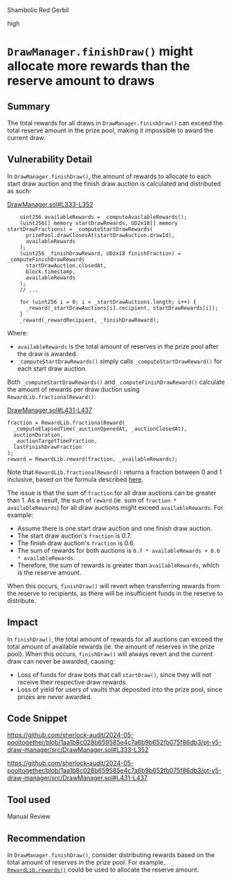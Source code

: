 Shambolic Red Gerbil

high

# `DrawManager.finishDraw()` might allocate more rewards than the reserve amount to draws

## Summary

The total rewards for all draws in `DrawManager.finishDraw()` can exceed the total reserve amount in the prize pool, making it impossible to award the current draw.

## Vulnerability Detail

In `DrawManager.finishDraw()`, the amount of rewards to allocate to each start draw auction and the finish draw auction is calculated and distributed as such:

[DrawManager.sol#L333-L352](https://github.com/sherlock-audit/2024-05-pooltogether/blob/1aa1b8c028b659585e4c7a6b9b652fb075f86db3/pt-v5-draw-manager/src/DrawManager.sol#L333-L352)

```solidity
    uint256 availableRewards = _computeAvailableRewards();
    (uint256[] memory startDrawRewards, UD2x18[] memory startDrawFractions) = _computeStartDrawRewards(
      prizePool.drawClosesAt(startDrawAuction.drawId),
      availableRewards
    );
    (uint256 _finishDrawReward, UD2x18 finishFraction) = _computeFinishDrawReward(
      startDrawAuction.closedAt,
      block.timestamp,
      availableRewards
    );
    // ...

    for (uint256 i = 0; i < _startDrawAuctions.length; i++) {
      _reward(_startDrawAuctions[i].recipient, startDrawRewards[i]);
    }
    _reward(_rewardRecipient, _finishDrawReward);
```

Where:
- `availableRewards` is the total amount of reserves in the prize pool after the draw is awarded.
- `_computeStartDrawRewards()` simply calls `_computeStartDrawReward()` for each start draw auction.

Both `_computeStartDrawRewards()` and `_computeFinishDrawReward()` calculate the amount of rewards per draw duction using `RewardLib.fractionalReward()`:

[DrawManager.sol#L431-L437](https://github.com/sherlock-audit/2024-05-pooltogether/blob/1aa1b8c028b659585e4c7a6b9b652fb075f86db3/pt-v5-draw-manager/src/DrawManager.sol#L431-L437)

```solidity
fraction = RewardLib.fractionalReward(
  _computeElapsedTime(_auctionOpenedAt, _auctionClosedAt),
  auctionDuration,
  _auctionTargetTimeFraction,
  lastFinishDrawFraction
);
reward = RewardLib.reward(fraction, _availableRewards);
```

Note that `RewardLib.fractionalReward()` returns a fraction between 0 and 1 inclusive, based on the formula described [here](https://dev.pooltogether.com/protocol/design/draw-auction#parabolic-fractional-dutch-auction-pfda). 

The issue is that the sum of `fraction` for all draw auctions can be greater than 1. As a result, the sum of `reward` (ie. sum of `fraction * availableRewards`) for all draw auctions might exceed `availableRewards`. For example:

- Assume there is one start draw auction and one finish draw auction.
- The start draw auction's `fraction` is 0.7.
- The finish draw auction's `fraction` is 0.6.
- The sum of rewards for both auctions is `0.7 * availableRewards + 0.6 * availableRewards`.
- Therefore, the sum of rewards is greater than `availableRewards`, which is the reserve amount.

When this occurs, `finishDraw()` will revert when transferring rewards from the reserve to recipients, as there will be insufficient funds in the reserve to distribute.

## Impact

In `finishDraw()`, the total amount of rewards for all auctions can exceed the total amount of available rewards (ie. the amount of reserves in the prize pool). When this occurs, `finishDraw()` will always revert and the current draw can never be awarded, causing:

- Loss of funds for draw bots that call `startDraw()`, since they will not receive their respective draw rewards.
- Loss of yield for users of vaults that deposited into the prize pool, since prizes are never awarded.

## Code Snippet

https://github.com/sherlock-audit/2024-05-pooltogether/blob/1aa1b8c028b659585e4c7a6b9b652fb075f86db3/pt-v5-draw-manager/src/DrawManager.sol#L333-L352

https://github.com/sherlock-audit/2024-05-pooltogether/blob/1aa1b8c028b659585e4c7a6b9b652fb075f86db3/pt-v5-draw-manager/src/DrawManager.sol#L431-L437

## Tool used

Manual Review

## Recommendation

In `DrawManager.finishDraw()`, consider distributing rewards based on the total amount of reserves in the prize pool. For example, [`RewardLib.rewards()`](https://github.com/sherlock-audit/2024-05-pooltogether/blob/main/pt-v5-draw-manager/src/libraries/RewardLib.sol#L54-L76) could be used to allocate the reserve amount.